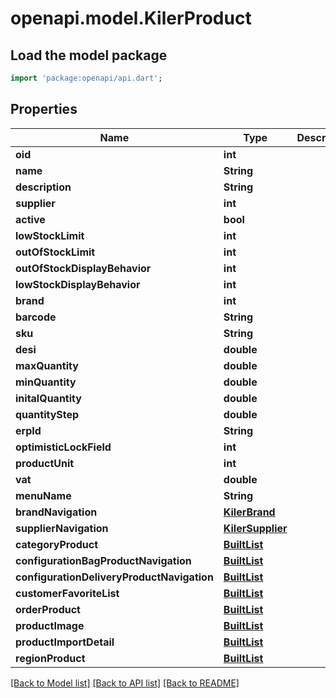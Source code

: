 # openapi.model.KilerProduct

## Load the model package
```dart
import 'package:openapi/api.dart';
```

## Properties
Name | Type | Description | Notes
------------ | ------------- | ------------- | -------------
**oid** | **int** |  | [optional] 
**name** | **String** |  | [optional] 
**description** | **String** |  | [optional] 
**supplier** | **int** |  | [optional] 
**active** | **bool** |  | [optional] 
**lowStockLimit** | **int** |  | [optional] 
**outOfStockLimit** | **int** |  | [optional] 
**outOfStockDisplayBehavior** | **int** |  | [optional] 
**lowStockDisplayBehavior** | **int** |  | [optional] 
**brand** | **int** |  | [optional] 
**barcode** | **String** |  | [optional] 
**sku** | **String** |  | [optional] 
**desi** | **double** |  | [optional] 
**maxQuantity** | **double** |  | [optional] 
**minQuantity** | **double** |  | [optional] 
**initalQuantity** | **double** |  | [optional] 
**quantityStep** | **double** |  | [optional] 
**erpId** | **String** |  | [optional] 
**optimisticLockField** | **int** |  | [optional] 
**productUnit** | **int** |  | [optional] 
**vat** | **double** |  | [optional] 
**menuName** | **String** |  | [optional] 
**brandNavigation** | [**KilerBrand**](KilerBrand.md) |  | [optional] 
**supplierNavigation** | [**KilerSupplier**](KilerSupplier.md) |  | [optional] 
**categoryProduct** | [**BuiltList<KilerCategoryProduct>**](KilerCategoryProduct.md) |  | [optional] 
**configurationBagProductNavigation** | [**BuiltList<KilerConfiguration>**](KilerConfiguration.md) |  | [optional] 
**configurationDeliveryProductNavigation** | [**BuiltList<KilerConfiguration>**](KilerConfiguration.md) |  | [optional] 
**customerFavoriteList** | [**BuiltList<KilerCustomerFavoriteList>**](KilerCustomerFavoriteList.md) |  | [optional] 
**orderProduct** | [**BuiltList<KilerOrderProduct>**](KilerOrderProduct.md) |  | [optional] 
**productImage** | [**BuiltList<KilerProductImage>**](KilerProductImage.md) |  | [optional] 
**productImportDetail** | [**BuiltList<KilerProductImportDetail>**](KilerProductImportDetail.md) |  | [optional] 
**regionProduct** | [**BuiltList<KilerRegionProduct>**](KilerRegionProduct.md) |  | [optional] 

[[Back to Model list]](../README.md#documentation-for-models) [[Back to API list]](../README.md#documentation-for-api-endpoints) [[Back to README]](../README.md)


